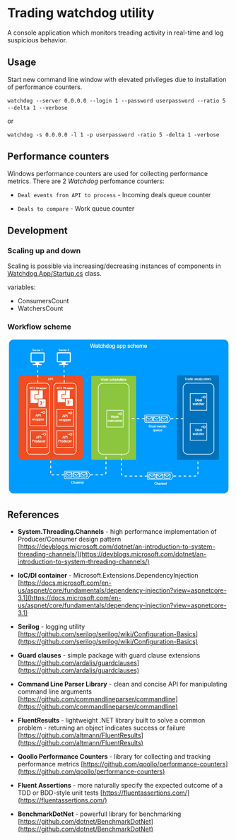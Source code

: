 # Trading watchdog utility

A console application which monitors treading activity in real-time and log suspicious behavior.

## Usage

Start new command line window with elevated privileges due to installation of performance counters.

```console
watchdog --server 0.0.0.0 --login 1 --password userpassword --ratio 5 --delta 1 --verbose
```

or

```console
watchdog -s 0.0.0.0 -l 1 -p userpassword -ratio 5 -delta 1 -verbose
```

## Performance counters

Windows performance counters are used for collecting performance metrics. There are 2 *Watchdog* perfomance counters:

- `Deal events from API to process` - Incoming deals queue counter

- `Deals to compare` - Work queue counter

## Development

### Scaling up and down

Scaling is possible via increasing/decreasing instances of components in [Watchdog.App/Startup.cs](src/Watchdog.App/Startup.cs) class.

variables:

- ConsumersCount
- WatchersCount

### Workflow scheme

![Watchdog app cheme](docs/files/img/app-scheme.png)

## References

- **System.Threading.Channels** - high performance implementation of Producer/Consumer design pattern
[https://devblogs.microsoft.com/dotnet/an-introduction-to-system-threading-channels/](https://devblogs.microsoft.com/dotnet/an-introduction-to-system-threading-channels/)

- **IoC/DI container** - Microsoft.Extensions.DependencyInjection [https://docs.microsoft.com/en-us/aspnet/core/fundamentals/dependency-injection?view=aspnetcore-3.1](https://docs.microsoft.com/en-us/aspnet/core/fundamentals/dependency-injection?view=aspnetcore-3.1)

- **Serilog** - logging utility
[https://github.com/serilog/serilog/wiki/Configuration-Basics](https://github.com/serilog/serilog/wiki/Configuration-Basics)

- **Guard clauses** - simple package with guard clause extensions
[https://github.com/ardalis/guardclauses](https://github.com/ardalis/guardclauses)

- **Command Line Parser Library** - clean and concise API for manipulating command line arguments
[https://github.com/commandlineparser/commandline](https://github.com/commandlineparser/commandline)

- **FluentResults** - lightweight .NET library built to solve a common problem - returning an object indicates success or failure
[https://github.com/altmann/FluentResults](https://github.com/altmann/FluentResults)

- **Qoollo Performance Counters** - library for collecting and tracking performance metrics
[https://github.com/qoollo/performance-counters](https://github.com/qoollo/performance-counters)

- **Fluent Assertions** - more naturally specify the expected outcome of a TDD or BDD-style unit tests
[https://fluentassertions.com/](https://fluentassertions.com/)

- **BenchmarkDotNet** - powerfull library for benchmarking
[https://github.com/dotnet/BenchmarkDotNet](https://github.com/dotnet/BenchmarkDotNet)

